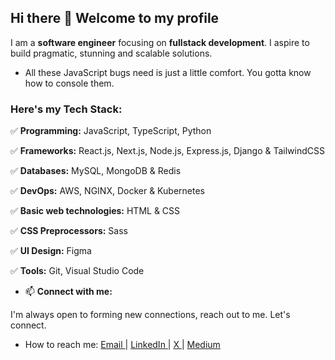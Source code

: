 ## Hi there 👋 Welcome to my profile

I am a **software engineer** focusing on **fullstack development**. I aspire to build pragmatic, stunning and scalable solutions.

- All these JavaScript bugs need is just a little comfort. You gotta know how to console them.
  
### Here's my Tech Stack:

✅ **Programming:** JavaScript, TypeScript, Python

✅ **Frameworks:** React.js, Next.js, Node.js, Express.js, Django & TailwindCSS

✅ **Databases:** MySQL, MongoDB & Redis

✅ **DevOps:** AWS, NGINX, Docker & Kubernetes

✅ **Basic web technologies:** HTML & CSS

✅ **CSS Preprocessors:** Sass

✅ **UI Design:** Figma

✅ **Tools:** Git, Visual Studio Code

- 📫 **Connect with me:**

I'm always open to forming new connections, reach out to me. Let's connect.

- How to reach me: <a href="mailto:brianmayianda@gmail.com" target="_blank"> Email <a/>  |  <a href="https://www.linkedin.com/in/brian-mayianda/" target="_blank"> LinkedIn <a/>  |  <a href="https://x.com/BrianMayianda" target="_blank"> X <a/>  |  <a href="https://medium.com/@brianmayianda" target="_blank"> Medium <a/>


